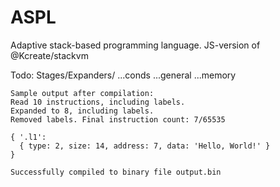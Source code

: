 # ASPL
Adaptive stack-based programming language. JS-version of @Kcreate/stackvm

Todo: Stages/Expanders/
...conds
...general
...memory

```
Sample output after compilation:
Read 10 instructions, including labels.
Expanded to 8, including labels.
Removed labels. Final instruction count: 7/65535

{ '.l1': 
  { type: 2, size: 14, address: 7, data: 'Hello, World!' }   
}

Successfully compiled to binary file output.bin

```
